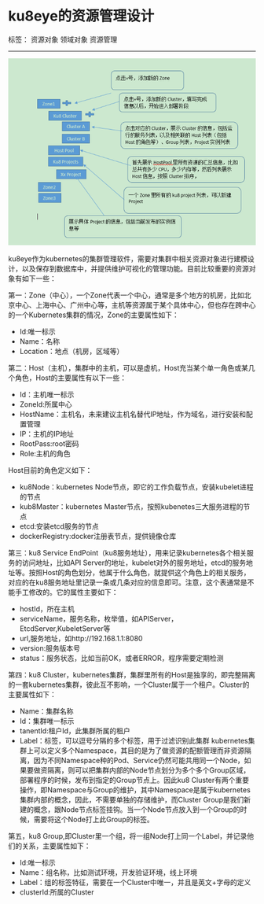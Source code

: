 ﻿# ku8eye的资源管理设计

标签： 资源对象 领域对象 资源管理

---

![ImageLoadFailed](../../res/resouce-topo.PNG)


   ku8eye作为kubernetes的集群管理软件，需要对集群中相关资源对象进行建模设计，以及保存到数据库中，并提供维护可视化的管理功能。目前比较重要的资源对象有如下一些：

第一：Zone（中心），一个Zone代表一个中心，通常是多个地方的机房，比如北京中心、上海中心、广州中心等，主机等资源属于某个具体中心，但也存在跨中心的一个Kubernetes集群的情况，Zone的主要属性如下：
   - Id:唯一标示
   - Name：名称
   - Location：地点（机房，区域等）  
   
第二：Host（主机），集群中的主机，可以是虚机，Host充当某个单一角色或某几个角色，Host的主要属性有以下一些：
 - Id：主机唯一标示
 - ZoneId:所属中心
 - HostName：主机名，未来建议主机名替代IP地址，作为域名，进行安装和配置管理
 - IP：主机的IP地址
 - RootPass:root密码
 - Role:主机的角色

 Host目前的角色定义如下：
 - ku8Node：kubernetes Node节点，即它的工作负载节点，安装kubelet进程的节点
 - kub8Master：kubernetes Master节点，按照kubenetes三大服务进程的节点
 - etcd:安装etcd服务的节点
 - dockerRegistry:docker注册表节点，提供镜像仓库
 
第三：ku8 Service EndPoint（ku8服务地址），用来记录kubernetes各个相关服务的访问地址，比如API Server的地址，kubelet对外的服务地址，etcd的服务地址等。按照Host的角色划分，他属于什么角色，就提供这个角色上的相关服务，对应的在ku8服务地址里记录一条或几条对应的信息即可。注意，这个表通常是不能手工修改的。它的属性主要如下：
  
 - hostId，所在主机
 - serviceName，服务名称，枚举值，如APIServer，EtcdServer,KubeletServer等
 - url,服务地址，如http://192.168.1.1:8080
 - version:服务版本号
 - status：服务状态，比如当前OK，或者ERROR，程序需要定期检测

第四：ku8 Cluster，kubernetes集群，集群里所有的Host是独享的，即完整隔离的一套kubernetes集群，彼此互不影响，一个Cluster属于一个租户。Cluster的主要属性如下：

 - Name：集群名称
 - Id：集群唯一标示
 - tanentId:租户Id，此集群所属的租户
 - Label：标签，可以逗号分隔的多个标签，用于过滤识别此集群
    kubernetes集群上可以定义多个Namespace，其目的是为了做资源的配额管理而非资源隔离，因为不同Namespace种的Pod、Service仍然可能共用同一个Node，如果要做资隔离，则可以把集群内部的Node节点划分为多个多个Group区域，部署程序的时候，发布到指定的Group节点上。因此ku8 Cluster有两个重要操作，即Namespace与Group的维护，其中Namespace是属于kubernetes集群内部的概念，因此，不需要单独的存储维护，而Cluster Group是我们新建的概念，跟Node节点标签挂钩。当一个Node节点放入到一个Group的时候，需要将这个Node打上此Group的标签。

第五，ku8 Group,即Cluster里一个组，将一组Node打上同一个Label，并记录他们的关系，主要属性如下：
 - Id:唯一标示
 - Name：组名称，比如测试环境，开发验证环境，线上环境
 - Label：组的标签特征，需要在一个Cluster中唯一，并且是英文+字母的定义
 - clusterId:所属的Cluster


  